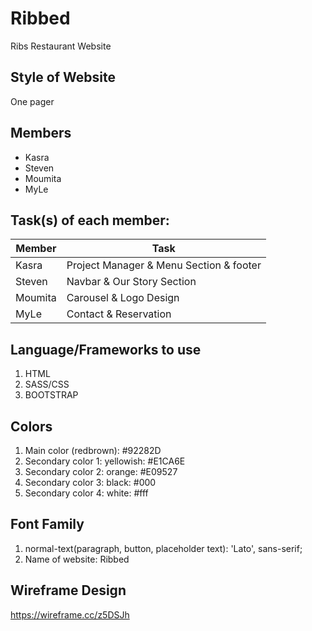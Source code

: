 # Ribbed
Ribs Restaurant Website 


## Style of Website

One pager

## Members

- Kasra
- Steven
- Moumita
- MyLe

## Task(s) of each member:

Member | Task
------------ | -------------
Kasra | Project Manager & Menu Section & footer
Steven | Navbar & Our Story Section
Moumita | Carousel & Logo Design
MyLe | Contact & Reservation


## Language/Frameworks to use

1. HTML
2. SASS/CSS
3. BOOTSTRAP

## Colors

1. Main color (redbrown): #92282D
2. Secondary color 1: yellowish: #E1CA6E
3. Secondary color 2: orange: #E09527
4. Secondary color 3: black: #000
5. Secondary color 4: white: #fff

## Font Family

1. normal-text(paragraph, button, placeholder text): 'Lato', sans-serif;
2. Name of website: Ribbed


## Wireframe Design

https://wireframe.cc/z5DSJh


